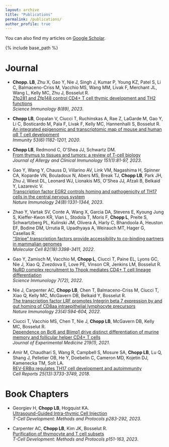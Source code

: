 ```yaml
---
layout: archive
title: "Publications"
permalink: /publications/
author_profile: true
---
```


  You can also find my articles on [Google Scholar](https://scholar.google.com/citations?user=bn5yoRgAAAAJ&hl=en).
  
{% include base_path %}

<b>Journal</b>
======
*  <b>Chopp. LB</b>, Zhu X,  Gao Y, Nie J, Singh J, Kumar P, Young KZ, Patel S, Li C, Balmaceno-Criss M, Vacchio MS, Wang MM, Livak F,  Merchant JL, Wang L, Kelly MC, Zhu J, Bosselut R.  <br>[Zfp281 and Zfp148 control CD4+ T cell thymic development and TH2 functions](https://www.science.org/doi/abs/10.1126/sciimmunol.adi9066)<br><em> Science Immunology 8(89), 2023</em>.

*  <b>Chopp LB</b>, Gopalan V, Ciucci T, Ruchinskas A, Rae Z, LaGarde M, Gao Y, Li C, Bosticardo M, Pala F, Livak F, Kelly MC, Hannenhalli S, Bosselut R.  <br>[An integrated epigenomic and transcriptomic map of mouse and human αβ T cell development](https://www.cell.com/immunity/pdf/S1074-7613(20)30465-9.pdf)<br><em> Immunity 53(6):1182-1201, 2020</em>.

*  <b>Chopp LB</b>, Redmond C, O'Shea JJ, Schwartz DM.  <br>[From thymus to tissues and tumors: a review of T-cell biology](https://www.sciencedirect.com/science/article/abs/pii/S0091674922013781)<br><em> Journal of Allergy and Clinical Immunology 151(1):81-97, 2023</em>.

*  Gao Y, Wang Y, Chauss D, Villarino AV, Link VM, Nagashima H, Spinner CA, Koparde VN, Bouladoux N, Abers MS, Break TJ, <b>Chopp LB</b>, Park JH, Zhu J, Wiest DL, Leonard WJ, Lionakis MS, O'Shea JJ, Afzali B, Belkaid Y, Lazarevic V.  <br>[Transcription factor EGR2 controls homing and pathogenicity of TH17 cells in the central nervous system](https://www.nature.com/articles/s41590-023-01553-7)<br><em> Nature Immunology 24(8):1331-1344, 2023</em>.

*  Zhao Y, Vartak SV, Conte A, Wang X, Garcia DA, Stevens E, Kyoung Jung S, Kieffer-Kwon KR, Vian L, Stodola T, Moris F, <b>Chopp L</b>, Preite S, Schwartzberg PL, Kulinski JM, Olivera A, Harly C, Bhandoola A, Heuston EF, Bodine DM, Urrutia R, Upadhyaya A, Weirauch MT, Hager G, Casellas R.  <br>[“Stripe” transcription factors provide accessibility to co-binding partners in mammalian genomes](https://pubmed.ncbi.nlm.nih.gov/35863348/)<br><em> Molecular Cell 82(18):3398-3411, 2022</em>.

*  Gao Y, Zamisch M, Vacchio M, <b>Chopp L</b>, Ciucci T, Paine EL, Lyons GC, Nie J, Xiao Q, Zvezdova E, Love PE, Vinson CR, Jenkins LM, Bosselut R.  <br>[NuRD complex recruitment to Thpok mediates CD4+ T cell lineage differentiation](https://www.ncbi.nlm.nih.gov/pmc/articles/PMC9484726/)<br><em> Science Immunology 7(72), 2022</em>.

*  Nie J, Carpenter AC, <b>Chopp LB</b>, Chen T, Balmaceno-Criss M, Ciucci T, Xiao Q, Kelly MC, McGavern DB, Belkaid Y, Bosselut R. <br>[The transcription factor LRF promotes Integrin beta 7 expression by and gut homing of CD8aa intraepithelial lymphocyte precursors](https://www.ncbi.nlm.nih.gov/pmc/articles/PMC9290758/)<br><em> Nature Immunology 23(4):594-604, 2022</em>.

*  Ciucci T, Vacchio MS, Chen T, Nie J, <b>Chopp LB</b>, McGavern DB, Kelly MC, Bosselut R. <br>[Dependence on Bcl6 and Blimp1 drive distinct differentiation of murine memory and follicular helper CD4+ T cells](https://www.ncbi.nlm.nih.gov/pmc/articles/PMC8605495/)<br><em> Journal of Experimental Medicine 219(1), 2021</em>.

*  Amir M, Chaudhari S, Wang R, Campbell S, Mosure SA, <b>Chopp LB</b>, Lu Q, Shang J, Pelletier OB, He Y, Doebelin C, Cameron MD, Kojetin DJ, Kamenecka TM, Solt LA.  <br>[REV-ERBα regulates TH17 cell development and autoimmunity](https://www.cell.com/cell-reports/pdf/S2211-1247(18)31907-7.pdf)<br><em> Cell Reports 25(13):3733-3749, 2018</em>.

<b>Book Chapters</b>
======
*   Georgiev H, <b>Chopp LB</b>, Hogquist KA.  <br>[Ultrasound-Guided Intra-thymic Cell Injection](https://www.ncbi.nlm.nih.gov/pmc/articles/PMC9847244/)<br><em> T-Cell Development: Methods and Protocols p283-292, 2023</em>.

*  Carpenter AC, <b>Chopp LB</b>, Kim JK, Bosselut R.  <br>[Purification of thymocyte and T cell subsets](https://www.ncbi.nlm.nih.gov/pmc/articles/PMC10802931/)<br><em> T-Cell Development: Methods and Protocols p151-163, 2023</em>.

